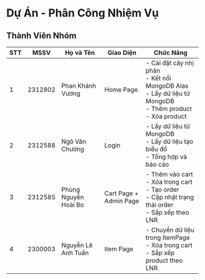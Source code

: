 # Dự Án - Phân Công Nhiệm Vụ

## Thành Viên Nhóm

| STT | MSSV    | Họ và Tên               | Giao Diện                | Chức Năng                                                                 |
|-----|---------|-------------------------|--------------------------|---------------------------------------------------------------------------|
| 1   | 2312802 | Phan Khánh Vương        | Home Page                | - Cài đặt cây nhị phân <br> - Kết nối MongoDB Alas <br> - Lấy dữ liệu từ MongoDB <br> - Thêm product <br> - Xóa product |
| 2   | 2312588 | Ngô Văn Chương          | Login                    | - Lấy dữ liệu từ MongoDB <br> - Lấy dữ liệu tạo biểu đồ <br> - Tổng hợp và báo cáo |
| 3   | 2312585 | Phùng Nguyễn Hoài Bo    | Cart Page + Admin Page   | - Thêm vào cart <br> - Xóa trong cart <br> - Tạo order <br> - Cập nhật trạng thái order <br> - Sắp xếp theo LNR |
| 4   | 2300003 | Nguyễn Lê Anh Tuấn      | Item Page                | - Chuyển dữ liệu trong ItemPage <br> - Xóa trong cart <br> - Sắp xếp product theo LNR |

